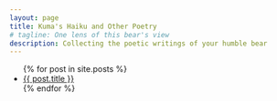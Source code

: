 ```yaml
---
layout: page
title: Kuma's Haiku and Other Poetry
# tagline: One lens of this bear's view
description: Collecting the poetic writings of your humble bear
---
```


<ul>
  {% for post in site.posts %}
    <li>
      <a href="{{ BASE_PATH }}poetry/{{ post.url }}">{{ post.title }}</a>
    </li>
  {% endfor %}
</ul>


